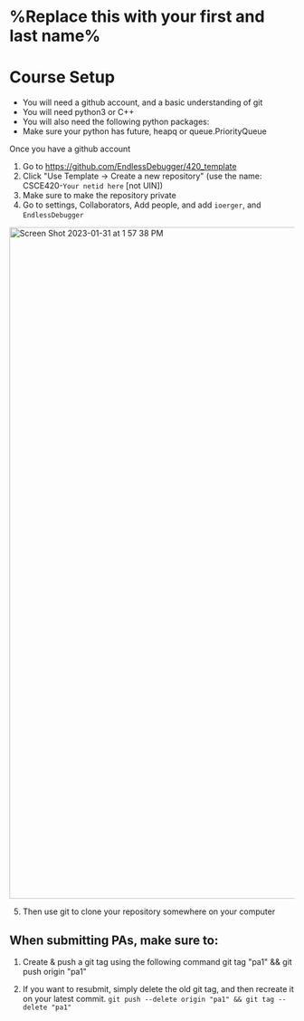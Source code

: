 # %Replace this with your first and last name%

# Course Setup 


- You will need a github account, and a basic understanding of git
- You will need python3 or C++
- You will also need the following python packages: 
- Make sure your python has future, heapq or queue.PriorityQueue

Once you have a github account
1. Go to https://github.com/EndlessDebugger/420_template
2. Click "Use Template -> Create a new repository" (use the name: CSCE420-`Your netid here` [not UIN])
3. Make sure to make the repository private
4. Go to settings, Collaborators, Add people, and add `ioerger`, and `EndlessDebugger`

<img width="1186" alt="Screen Shot 2023-01-31 at 1 57 38 PM" src="https://user-images.githubusercontent.com/17692058/215868976-9207346a-973e-43d4-8b39-6c60b0be2611.png">


5. Then use git to clone your repository somewhere on your computer

## When submitting PAs, make sure to:
1. Create & push a git tag using the following command
git tag "pa1" && git push origin "pa1"

2. If you want to resubmit, simply delete the old git tag, and then recreate it on your latest
commit. `git push --delete origin "pa1" && git tag --delete "pa1"`

